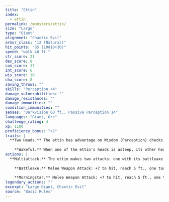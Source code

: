 ```yaml
---
title: "Ettin"
index:
  - ettin
permalink: /monsters/ettin/
size: "Large"
type: "Giant"
alignment: "Chaotic Evil"
armor_class: "12 (Natural)"
hit_points: "85 (10d10+30)"
speed: "walk 40 ft."
str_score: 21
dex_score: 8
con_score: 17
int_score: 6
wis_score: 10
cha_score: 8
saving_throws: ""
skills: "Perception +4"
damage_vulnerabilities: ""
damage_resistances: ""
damage_immunities: ""
condition_immunities: ""
senses: "Darkvision 60 ft., Passive Perception 14"
languages: "Giant, Orc"
challenge_rating: 4
xp: 1100
proficiency_bonus: "+2"
traits: |
  **Two Heads.** The ettin has advantage on Wisdom (Perception) checks and on saving throws against being blinded, charmed, deafened, frightened, stunned, and knocked unconscious.
    
    **Wakeful.** When one of the ettin's heads is asleep, its other head is awake.
actions: |
  **Multiattack.** The ettin makes two attacks: one with its battleaxe and one with its morningstar.
    
    **Battleaxe.** Melee Weapon Attack: +7 to hit, reach 5 ft., one target. Hit: 14 (2d8 + 5) slashing damage.
    
    **Morningstar.** Melee Weapon Attack: +7 to hit, reach 5 ft., one target. Hit: 14 (2d8 + 5) piercing damage.  
legendary_actions: ""
excerpt: "Large Giant, Chaotic Evil"
source: "Basic Rules"
---
```

